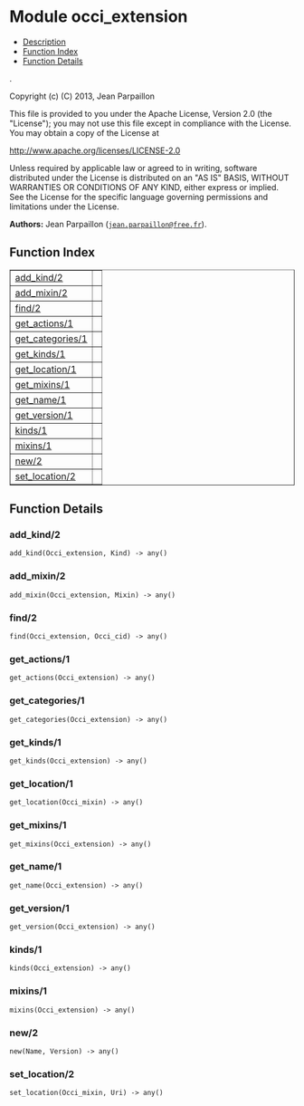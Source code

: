

# Module occi_extension #
* [Description](#description)
* [Function Index](#index)
* [Function Details](#functions)

.

Copyright (c) (C) 2013, Jean Parpaillon

This file is provided to you under the Apache License,
Version 2.0 (the "License"); you may not use this file
except in compliance with the License.  You may obtain
a copy of the License at

http://www.apache.org/licenses/LICENSE-2.0

Unless required by applicable law or agreed to in writing,
software distributed under the License is distributed on an
"AS IS" BASIS, WITHOUT WARRANTIES OR CONDITIONS OF ANY
KIND, either express or implied.  See the License for the
specific language governing permissions and limitations
under the License.

__Authors:__ Jean Parpaillon ([`jean.parpaillon@free.fr`](mailto:jean.parpaillon@free.fr)).

<a name="index"></a>

## Function Index ##


<table width="100%" border="1" cellspacing="0" cellpadding="2" summary="function index"><tr><td valign="top"><a href="#add_kind-2">add_kind/2</a></td><td></td></tr><tr><td valign="top"><a href="#add_mixin-2">add_mixin/2</a></td><td></td></tr><tr><td valign="top"><a href="#find-2">find/2</a></td><td></td></tr><tr><td valign="top"><a href="#get_actions-1">get_actions/1</a></td><td></td></tr><tr><td valign="top"><a href="#get_categories-1">get_categories/1</a></td><td></td></tr><tr><td valign="top"><a href="#get_kinds-1">get_kinds/1</a></td><td></td></tr><tr><td valign="top"><a href="#get_location-1">get_location/1</a></td><td></td></tr><tr><td valign="top"><a href="#get_mixins-1">get_mixins/1</a></td><td></td></tr><tr><td valign="top"><a href="#get_name-1">get_name/1</a></td><td></td></tr><tr><td valign="top"><a href="#get_version-1">get_version/1</a></td><td></td></tr><tr><td valign="top"><a href="#kinds-1">kinds/1</a></td><td></td></tr><tr><td valign="top"><a href="#mixins-1">mixins/1</a></td><td></td></tr><tr><td valign="top"><a href="#new-2">new/2</a></td><td></td></tr><tr><td valign="top"><a href="#set_location-2">set_location/2</a></td><td></td></tr></table>


<a name="functions"></a>

## Function Details ##

<a name="add_kind-2"></a>

### add_kind/2 ###

`add_kind(Occi_extension, Kind) -> any()`

<a name="add_mixin-2"></a>

### add_mixin/2 ###

`add_mixin(Occi_extension, Mixin) -> any()`

<a name="find-2"></a>

### find/2 ###

`find(Occi_extension, Occi_cid) -> any()`

<a name="get_actions-1"></a>

### get_actions/1 ###

`get_actions(Occi_extension) -> any()`

<a name="get_categories-1"></a>

### get_categories/1 ###

`get_categories(Occi_extension) -> any()`

<a name="get_kinds-1"></a>

### get_kinds/1 ###

`get_kinds(Occi_extension) -> any()`

<a name="get_location-1"></a>

### get_location/1 ###

`get_location(Occi_mixin) -> any()`

<a name="get_mixins-1"></a>

### get_mixins/1 ###

`get_mixins(Occi_extension) -> any()`

<a name="get_name-1"></a>

### get_name/1 ###

`get_name(Occi_extension) -> any()`

<a name="get_version-1"></a>

### get_version/1 ###

`get_version(Occi_extension) -> any()`

<a name="kinds-1"></a>

### kinds/1 ###

`kinds(Occi_extension) -> any()`

<a name="mixins-1"></a>

### mixins/1 ###

`mixins(Occi_extension) -> any()`

<a name="new-2"></a>

### new/2 ###

`new(Name, Version) -> any()`

<a name="set_location-2"></a>

### set_location/2 ###

`set_location(Occi_mixin, Uri) -> any()`

